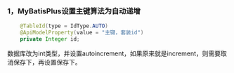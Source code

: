 ### 1，MyBatisPlus设置主键算法为自动递增

```java
    @TableId(type = IdType.AUTO)
    @ApiModelProperty(value = "主键，套装id")
    private Integer id;
```

数据库改为int类型，并设置autoincrement，如果原来就是increment，则需要取消保存下，再设置保存下。